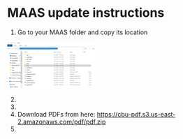 # MAAS update instructions


1. Go to your MAAS folder and copy its location

<img src="https://github.com/AlxndrMlk/maas/raw/main/docs/folder_location.png" width="200">

2. 
3. 
4. Download PDFs from here: https://cbu-pdf.s3.us-east-2.amazonaws.com/pdf/pdf.zip
5. 
